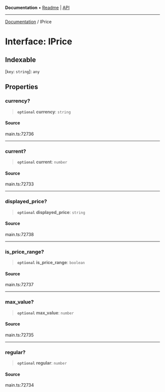 **Documentation** • [Readme](../README.md) \| [API](../globals.md)

***

[Documentation](../README.md) / IPrice

# Interface: IPrice

## Indexable

 \[`key`: `string`\]: `any`

## Properties

### currency?

> **`optional`** **currency**: `string`

#### Source

main.ts:72736

***

### current?

> **`optional`** **current**: `number`

#### Source

main.ts:72733

***

### displayed\_price?

> **`optional`** **displayed\_price**: `string`

#### Source

main.ts:72738

***

### is\_price\_range?

> **`optional`** **is\_price\_range**: `boolean`

#### Source

main.ts:72737

***

### max\_value?

> **`optional`** **max\_value**: `number`

#### Source

main.ts:72735

***

### regular?

> **`optional`** **regular**: `number`

#### Source

main.ts:72734
